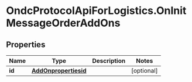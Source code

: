 # OndcProtocolApiForLogistics.OnInitMessageOrderAddOns

## Properties
Name | Type | Description | Notes
------------ | ------------- | ------------- | -------------
**id** | [**AddOnpropertiesid**](AddOnpropertiesid.md) |  | [optional] 
